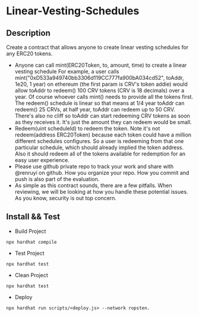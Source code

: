 # Linear-Vesting-Schedules

## Description

Create a contract that allows anyone to create linear vesting schedules for any ERC20 tokens.

- Anyone can call mint(ERC20Token, to, amount, time) to create a linear vesting schedule
For example, a user calls mint("0xD533a949740bb3306d119CC777fa900bA034cd52", toAddr, 1e20, 1 year) on ethereum (the first param is CRV's token addie) would allow toAddr to redeem() 100 CRV tokens (CRV is 18 decimals) over a year. Of course whoever calls mint() needs to provide all the tokens first. The redeem() schedule is linear so that means at 1/4 year toAddr can redeem() 25 CRVs, at half year, toAddr can redeem up to 50 CRV. There's also no cliff so toAddr can start redeeming CRV tokens as soon as they receives it. It's just the amount they can redeem would be small.
- Redeem(uint scheduleId) to redeem the token. Note it's not redeem(address ERC20Token) because each token could have a million different schedules configures. So a user is redeeming from that one particular schedule, which should already implied the token address. Also it should redeem all of the tokens available for redemption for an easy user experience.
- Please use github private repo to track your work and share with @renruyi on github. How you organize your repo. How you commit and push is also part of the evaluation.
- As simple as this contract sounds, there are a few pitfalls. When reviewing, we will be looking at how you handle these potential issues. As you know, security is out top concern.

## Install && Test

- Build Project
```
npx hardhat compile
```

- Test Project
```
npx hardhat test
```

- Clean Project
```
npx hardhat test
```

- Deploy
```
npx hardhat run scripts/<deploy.js> --network ropsten.
```
